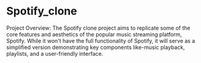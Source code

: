 # Spotify_clone
Project Overview: The Spotify clone project aims to replicate some of the core features and aesthetics of the popular music streaming platform, Spotify. While it won't have the full functionality of Spotify, it will serve as a simplified version demonstrating key components like-music playback, playlists, and a user-friendly interface.
